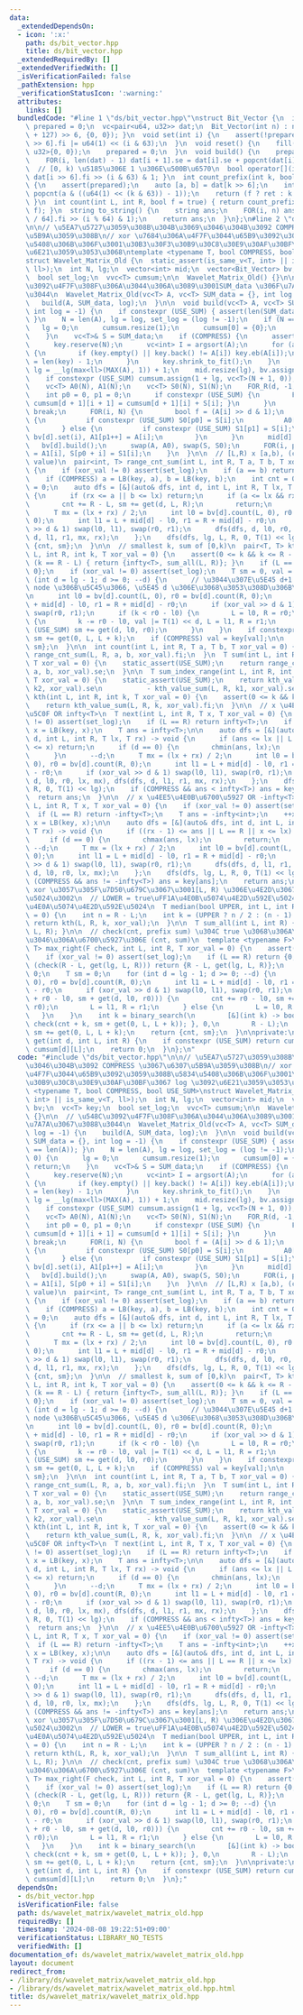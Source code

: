 ```yaml
---
data:
  _extendedDependsOn:
  - icon: ':x:'
    path: ds/bit_vector.hpp
    title: ds/bit_vector.hpp
  _extendedRequiredBy: []
  _extendedVerifiedWith: []
  _isVerificationFailed: false
  _pathExtension: hpp
  _verificationStatusIcon: ':warning:'
  attributes:
    links: []
  bundledCode: "#line 1 \"ds/bit_vector.hpp\"\nstruct Bit_Vector {\n  int n;\n  bool\
    \ prepared = 0;\n  vc<pair<u64, u32>> dat;\n  Bit_Vector(int n) : n(n) { dat.assign((n\
    \ + 127) >> 6, {0, 0}); }\n  void set(int i) {\n    assert(!prepared);\n    dat[i\
    \ >> 6].fi |= u64(1) << (i & 63);\n  }\n  void reset() {\n    fill(all(dat), pair<u64,\
    \ u32>{0, 0});\n    prepared = 0;\n  }\n  void build() {\n    prepared = 1;\n\
    \    FOR(i, len(dat) - 1) dat[i + 1].se = dat[i].se + popcnt(dat[i].fi);\n  }\n\
    \  // [0, k) \u5185\u306E 1 \u306E\u500B\u6570\n  bool operator[](int i) { return\
    \ dat[i >> 6].fi >> (i & 63) & 1; }\n  int count_prefix(int k, bool f = true)\
    \ {\n    assert(prepared);\n    auto [a, b] = dat[k >> 6];\n    int ret = b +\
    \ popcnt(a & ((u64(1) << (k & 63)) - 1));\n    return (f ? ret : k - ret);\n \
    \ }\n  int count(int L, int R, bool f = true) { return count_prefix(R, f) - count_prefix(L,\
    \ f); }\n  string to_string() {\n    string ans;\n    FOR(i, n) ans += '0' + (dat[i\
    \ / 64].fi >> (i % 64) & 1);\n    return ans;\n  }\n};\n#line 2 \"ds/wavelet_matrix/wavelet_matrix_old.hpp\"\
    \n\n// \u5EA7\u5727\u3059\u308B\u304B\u3069\u3046\u304B\u3092 COMPRESS \u3067\u6307\
    \u5B9A\u3059\u308B\n// xor \u7684\u306A\u4F7F\u3044\u65B9\u3092\u3059\u308B\u5834\
    \u5408\u306B\u306F\u3001\u30B3\u30F3\u30B9\u30C8\u30E9\u30AF\u30BF\u3067 log \u3092\
    \u6E21\u3059\u3053\u3068\ntemplate <typename T, bool COMPRESS, bool USE_SUM>\n\
    struct Wavelet_Matrix_Old {\n  static_assert(is_same_v<T, int> || is_same_v<T,\
    \ ll>);\n  int N, lg;\n  vector<int> mid;\n  vector<Bit_Vector> bv;\n  vc<T> key;\n\
    \  bool set_log;\n  vvc<T> cumsum;\n\n  Wavelet_Matrix_Old() {}\n\n  // \u548C\
    \u3092\u4F7F\u308F\u306A\u3044\u306A\u3089\u3001SUM_data \u306F\u7A7A\u3067\u3088\
    \u3044\n  Wavelet_Matrix_Old(vc<T> A, vc<T> SUM_data = {}, int log = -1) {\n \
    \   build(A, SUM_data, log);\n  }\n\n  void build(vc<T> A, vc<T> SUM_data = {},\
    \ int log = -1) {\n    if constexpr (USE_SUM) { assert(len(SUM_data) == len(A));\
    \ }\n    N = len(A), lg = log, set_log = (log != -1);\n    if (N == 0) {\n   \
    \   lg = 0;\n      cumsum.resize(1);\n      cumsum[0] = {0};\n      return;\n\
    \    }\n    vc<T>& S = SUM_data;\n    if (COMPRESS) {\n      assert(!set_log);\n\
    \      key.reserve(N);\n      vc<int> I = argsort(A);\n      for (auto&& i: I)\
    \ {\n        if (key.empty() || key.back() != A[i]) key.eb(A[i]);\n        A[i]\
    \ = len(key) - 1;\n      }\n      key.shrink_to_fit();\n    }\n    if (lg == -1)\
    \ lg = __lg(max<ll>(MAX(A), 1)) + 1;\n    mid.resize(lg), bv.assign(lg, Bit_Vector(N));\n\
    \    if constexpr (USE_SUM) cumsum.assign(1 + lg, vc<T>(N + 1, 0));\n    S.resize(N);\n\
    \    vc<T> A0(N), A1(N);\n    vc<T> S0(N), S1(N);\n    FOR_R(d, -1, lg) {\n  \
    \    int p0 = 0, p1 = 0;\n      if constexpr (USE_SUM) {\n        FOR(i, N) {\
    \ cumsum[d + 1][i + 1] = cumsum[d + 1][i] + S[i]; }\n      }\n      if (d == -1)\
    \ break;\n      FOR(i, N) {\n        bool f = (A[i] >> d & 1);\n        if (!f)\
    \ {\n          if constexpr (USE_SUM) S0[p0] = S[i];\n          A0[p0++] = A[i];\n\
    \        } else {\n          if constexpr (USE_SUM) S1[p1] = S[i];\n         \
    \ bv[d].set(i), A1[p1++] = A[i];\n        }\n      }\n      mid[d] = p0;\n   \
    \   bv[d].build();\n      swap(A, A0), swap(S, S0);\n      FOR(i, p1) A[p0 + i]\
    \ = A1[i], S[p0 + i] = S1[i];\n    }\n  }\n\n  // [L,R) x [a,b), (cnt, monoid\
    \ value)\n  pair<int, T> range_cnt_sum(int L, int R, T a, T b, T xor_val = 0)\
    \ {\n    if (xor_val != 0) assert(set_log);\n    if (a == b) return {0, 0};\n\
    \    if (COMPRESS) a = LB(key, a), b = LB(key, b);\n    int cnt = 0;\n    T sm\
    \ = 0;\n    auto dfs = [&](auto& dfs, int d, int L, int R, T lx, T rx) -> void\
    \ {\n      if (rx <= a || b <= lx) return;\n      if (a <= lx && rx <= b) {\n\
    \        cnt += R - L, sm += get(d, L, R);\n        return;\n      }\n      --d;\n\
    \      T mx = (lx + rx) / 2;\n      int l0 = bv[d].count(L, 0), r0 = bv[d].count(R,\
    \ 0);\n      int l1 = L + mid[d] - l0, r1 = R + mid[d] - r0;\n      if (xor_val\
    \ >> d & 1) swap(l0, l1), swap(r0, r1);\n      dfs(dfs, d, l0, r0, lx, mx), dfs(dfs,\
    \ d, l1, r1, mx, rx);\n    };\n    dfs(dfs, lg, L, R, 0, T(1) << lg);\n    return\
    \ {cnt, sm};\n  }\n\n  // smallest k, sum of [0,k)\n  pair<T, T> kth_value_sum(int\
    \ L, int R, int k, T xor_val = 0) {\n    assert(0 <= k && k <= R - L);\n    if\
    \ (k == R - L) { return {infty<T>, sum_all(L, R)}; }\n    if (L == R) return {infty<T>,\
    \ 0};\n    if (xor_val != 0) assert(set_log);\n    T sm = 0, val = 0;\n    for\
    \ (int d = lg - 1; d >= 0; --d) {\n      // \u3044\u307E\u5E45 d+1 \u306E trie\
    \ node \u306B\u5C45\u3066, \u5E45 d \u306E\u3068\u3053\u308D\u306B\u884C\u304F\
    \n      int l0 = bv[d].count(L, 0), r0 = bv[d].count(R, 0);\n      int l1 = L\
    \ + mid[d] - l0, r1 = R + mid[d] - r0;\n      if (xor_val >> d & 1) swap(l0, l1),\
    \ swap(r0, r1);\n      if (k < r0 - l0) {\n        L = l0, R = r0;\n      } else\
    \ {\n        k -= r0 - l0, val |= T(1) << d, L = l1, R = r1;\n        if constexpr\
    \ (USE_SUM) sm += get(d, l0, r0);\n      }\n    }\n    if constexpr (USE_SUM)\
    \ sm += get(0, L, L + k);\n    if (COMPRESS) val = key[val];\n\n    return {val,\
    \ sm};\n  }\n\n  int count(int L, int R, T a, T b, T xor_val = 0) {\n    return\
    \ range_cnt_sum(L, R, a, b, xor_val).fi;\n  }\n  T sum(int L, int R, T a, T b,\
    \ T xor_val = 0) {\n    static_assert(USE_SUM);\n    return range_cnt_sum(L, R,\
    \ a, b, xor_val).se;\n  }\n\n  T sum_index_range(int L, int R, int k1, int k2,\
    \ T xor_val = 0) {\n    static_assert(USE_SUM);\n    return kth_value_sum(L, R,\
    \ k2, xor_val).se\n           - kth_value_sum(L, R, k1, xor_val).se;\n  }\n  T\
    \ kth(int L, int R, int k, T xor_val = 0) {\n    assert(0 <= k && k < R - L);\n\
    \    return kth_value_sum(L, R, k, xor_val).fi;\n  }\n\n  // x \u4EE5\u4E0A\u6700\
    \u5C0F OR infty<T>\n  T next(int L, int R, T x, T xor_val = 0) {\n    if (xor_val\
    \ != 0) assert(set_log);\n    if (L == R) return infty<T>;\n    if (COMPRESS)\
    \ x = LB(key, x);\n    T ans = infty<T>;\n\n    auto dfs = [&](auto& dfs, int\
    \ d, int L, int R, T lx, T rx) -> void {\n      if (ans <= lx || L == R || rx\
    \ <= x) return;\n      if (d == 0) {\n        chmin(ans, lx);\n        return;\n\
    \      }\n      --d;\n      T mx = (lx + rx) / 2;\n      int l0 = bv[d].count(L,\
    \ 0), r0 = bv[d].count(R, 0);\n      int l1 = L + mid[d] - l0, r1 = R + mid[d]\
    \ - r0;\n      if (xor_val >> d & 1) swap(l0, l1), swap(r0, r1);\n      dfs(dfs,\
    \ d, l0, r0, lx, mx), dfs(dfs, d, l1, r1, mx, rx);\n    };\n    dfs(dfs, lg, L,\
    \ R, 0, T(1) << lg);\n    if (COMPRESS && ans < infty<T>) ans = key[ans];\n  \
    \  return ans;\n  }\n\n  // x \u4EE5\u4E0B\u6700\u5927 OR -infty<T>\n  T prev(int\
    \ L, int R, T x, T xor_val = 0) {\n    if (xor_val != 0) assert(set_log);\n  \
    \  if (L == R) return -infty<T>;\n    T ans = -infty<int>;\n    ++x;\n    if (COMPRESS)\
    \ x = LB(key, x);\n\n    auto dfs = [&](auto& dfs, int d, int L, int R, T lx,\
    \ T rx) -> void {\n      if ((rx - 1) <= ans || L == R || x <= lx) return;\n \
    \     if (d == 0) {\n        chmax(ans, lx);\n        return;\n      }\n     \
    \ --d;\n      T mx = (lx + rx) / 2;\n      int l0 = bv[d].count(L, 0), r0 = bv[d].count(R,\
    \ 0);\n      int l1 = L + mid[d] - l0, r1 = R + mid[d] - r0;\n      if (xor_val\
    \ >> d & 1) swap(l0, l1), swap(r0, r1);\n      dfs(dfs, d, l1, r1, mx, rx), dfs(dfs,\
    \ d, l0, r0, lx, mx);\n    };\n    dfs(dfs, lg, L, R, 0, T(1) << lg);\n    if\
    \ (COMPRESS && ans != -infty<T>) ans = key[ans];\n    return ans;\n  }\n\n  //\
    \ xor \u3057\u305F\u7D50\u679C\u3067\u3001[L, R) \u306E\u4E2D\u3067\u4E2D\u592E\
    \u5024\u3002\n  // LOWER = true\uFF1A\u4E0B\u5074\u4E2D\u592E\u5024\u3001false\uFF1A\
    \u4E0A\u5074\u4E2D\u592E\u5024\n  T median(bool UPPER, int L, int R, T xor_val\
    \ = 0) {\n    int n = R - L;\n    int k = (UPPER ? n / 2 : (n - 1) / 2);\n   \
    \ return kth(L, R, k, xor_val);\n  }\n\n  T sum_all(int L, int R) { return get(lg,\
    \ L, R); }\n\n  // check(cnt, prefix sum) \u304C true \u3068\u306A\u308B\u3088\
    \u3046\u306A\u6700\u5927\u306E (cnt, sum)\n  template <typename F>\n  pair<int,\
    \ T> max_right(F check, int L, int R, T xor_val = 0) {\n    assert(check(0, 0));\n\
    \    if (xor_val != 0) assert(set_log);\n    if (L == R) return {0, 0};\n    if\
    \ (check(R - L, get(lg, L, R))) return {R - L, get(lg, L, R)};\n    int cnt =\
    \ 0;\n    T sm = 0;\n    for (int d = lg - 1; d >= 0; --d) {\n      int l0 = bv[d].count(L,\
    \ 0), r0 = bv[d].count(R, 0);\n      int l1 = L + mid[d] - l0, r1 = R + mid[d]\
    \ - r0;\n      if (xor_val >> d & 1) swap(l0, l1), swap(r0, r1);\n      if (check(cnt\
    \ + r0 - l0, sm + get(d, l0, r0))) {\n        cnt += r0 - l0, sm += get(d, l0,\
    \ r0);\n        L = l1, R = r1;\n      } else {\n        L = l0, R = r0;\n   \
    \   }\n    }\n    int k = binary_search(\n        [&](int k) -> bool { return\
    \ check(cnt + k, sm + get(0, L, L + k)); }, 0,\n        R - L);\n    cnt += k,\
    \ sm += get(0, L, L + k);\n    return {cnt, sm};\n  }\n\nprivate:\n  inline T\
    \ get(int d, int L, int R) {\n    if constexpr (USE_SUM) return cumsum[d][R] -\
    \ cumsum[d][L];\n    return 0;\n  }\n};\n"
  code: "#include \"ds/bit_vector.hpp\"\n\n// \u5EA7\u5727\u3059\u308B\u304B\u3069\
    \u3046\u304B\u3092 COMPRESS \u3067\u6307\u5B9A\u3059\u308B\n// xor \u7684\u306A\
    \u4F7F\u3044\u65B9\u3092\u3059\u308B\u5834\u5408\u306B\u306F\u3001\u30B3\u30F3\
    \u30B9\u30C8\u30E9\u30AF\u30BF\u3067 log \u3092\u6E21\u3059\u3053\u3068\ntemplate\
    \ <typename T, bool COMPRESS, bool USE_SUM>\nstruct Wavelet_Matrix_Old {\n  static_assert(is_same_v<T,\
    \ int> || is_same_v<T, ll>);\n  int N, lg;\n  vector<int> mid;\n  vector<Bit_Vector>\
    \ bv;\n  vc<T> key;\n  bool set_log;\n  vvc<T> cumsum;\n\n  Wavelet_Matrix_Old()\
    \ {}\n\n  // \u548C\u3092\u4F7F\u308F\u306A\u3044\u306A\u3089\u3001SUM_data \u306F\
    \u7A7A\u3067\u3088\u3044\n  Wavelet_Matrix_Old(vc<T> A, vc<T> SUM_data = {}, int\
    \ log = -1) {\n    build(A, SUM_data, log);\n  }\n\n  void build(vc<T> A, vc<T>\
    \ SUM_data = {}, int log = -1) {\n    if constexpr (USE_SUM) { assert(len(SUM_data)\
    \ == len(A)); }\n    N = len(A), lg = log, set_log = (log != -1);\n    if (N ==\
    \ 0) {\n      lg = 0;\n      cumsum.resize(1);\n      cumsum[0] = {0};\n     \
    \ return;\n    }\n    vc<T>& S = SUM_data;\n    if (COMPRESS) {\n      assert(!set_log);\n\
    \      key.reserve(N);\n      vc<int> I = argsort(A);\n      for (auto&& i: I)\
    \ {\n        if (key.empty() || key.back() != A[i]) key.eb(A[i]);\n        A[i]\
    \ = len(key) - 1;\n      }\n      key.shrink_to_fit();\n    }\n    if (lg == -1)\
    \ lg = __lg(max<ll>(MAX(A), 1)) + 1;\n    mid.resize(lg), bv.assign(lg, Bit_Vector(N));\n\
    \    if constexpr (USE_SUM) cumsum.assign(1 + lg, vc<T>(N + 1, 0));\n    S.resize(N);\n\
    \    vc<T> A0(N), A1(N);\n    vc<T> S0(N), S1(N);\n    FOR_R(d, -1, lg) {\n  \
    \    int p0 = 0, p1 = 0;\n      if constexpr (USE_SUM) {\n        FOR(i, N) {\
    \ cumsum[d + 1][i + 1] = cumsum[d + 1][i] + S[i]; }\n      }\n      if (d == -1)\
    \ break;\n      FOR(i, N) {\n        bool f = (A[i] >> d & 1);\n        if (!f)\
    \ {\n          if constexpr (USE_SUM) S0[p0] = S[i];\n          A0[p0++] = A[i];\n\
    \        } else {\n          if constexpr (USE_SUM) S1[p1] = S[i];\n         \
    \ bv[d].set(i), A1[p1++] = A[i];\n        }\n      }\n      mid[d] = p0;\n   \
    \   bv[d].build();\n      swap(A, A0), swap(S, S0);\n      FOR(i, p1) A[p0 + i]\
    \ = A1[i], S[p0 + i] = S1[i];\n    }\n  }\n\n  // [L,R) x [a,b), (cnt, monoid\
    \ value)\n  pair<int, T> range_cnt_sum(int L, int R, T a, T b, T xor_val = 0)\
    \ {\n    if (xor_val != 0) assert(set_log);\n    if (a == b) return {0, 0};\n\
    \    if (COMPRESS) a = LB(key, a), b = LB(key, b);\n    int cnt = 0;\n    T sm\
    \ = 0;\n    auto dfs = [&](auto& dfs, int d, int L, int R, T lx, T rx) -> void\
    \ {\n      if (rx <= a || b <= lx) return;\n      if (a <= lx && rx <= b) {\n\
    \        cnt += R - L, sm += get(d, L, R);\n        return;\n      }\n      --d;\n\
    \      T mx = (lx + rx) / 2;\n      int l0 = bv[d].count(L, 0), r0 = bv[d].count(R,\
    \ 0);\n      int l1 = L + mid[d] - l0, r1 = R + mid[d] - r0;\n      if (xor_val\
    \ >> d & 1) swap(l0, l1), swap(r0, r1);\n      dfs(dfs, d, l0, r0, lx, mx), dfs(dfs,\
    \ d, l1, r1, mx, rx);\n    };\n    dfs(dfs, lg, L, R, 0, T(1) << lg);\n    return\
    \ {cnt, sm};\n  }\n\n  // smallest k, sum of [0,k)\n  pair<T, T> kth_value_sum(int\
    \ L, int R, int k, T xor_val = 0) {\n    assert(0 <= k && k <= R - L);\n    if\
    \ (k == R - L) { return {infty<T>, sum_all(L, R)}; }\n    if (L == R) return {infty<T>,\
    \ 0};\n    if (xor_val != 0) assert(set_log);\n    T sm = 0, val = 0;\n    for\
    \ (int d = lg - 1; d >= 0; --d) {\n      // \u3044\u307E\u5E45 d+1 \u306E trie\
    \ node \u306B\u5C45\u3066, \u5E45 d \u306E\u3068\u3053\u308D\u306B\u884C\u304F\
    \n      int l0 = bv[d].count(L, 0), r0 = bv[d].count(R, 0);\n      int l1 = L\
    \ + mid[d] - l0, r1 = R + mid[d] - r0;\n      if (xor_val >> d & 1) swap(l0, l1),\
    \ swap(r0, r1);\n      if (k < r0 - l0) {\n        L = l0, R = r0;\n      } else\
    \ {\n        k -= r0 - l0, val |= T(1) << d, L = l1, R = r1;\n        if constexpr\
    \ (USE_SUM) sm += get(d, l0, r0);\n      }\n    }\n    if constexpr (USE_SUM)\
    \ sm += get(0, L, L + k);\n    if (COMPRESS) val = key[val];\n\n    return {val,\
    \ sm};\n  }\n\n  int count(int L, int R, T a, T b, T xor_val = 0) {\n    return\
    \ range_cnt_sum(L, R, a, b, xor_val).fi;\n  }\n  T sum(int L, int R, T a, T b,\
    \ T xor_val = 0) {\n    static_assert(USE_SUM);\n    return range_cnt_sum(L, R,\
    \ a, b, xor_val).se;\n  }\n\n  T sum_index_range(int L, int R, int k1, int k2,\
    \ T xor_val = 0) {\n    static_assert(USE_SUM);\n    return kth_value_sum(L, R,\
    \ k2, xor_val).se\n           - kth_value_sum(L, R, k1, xor_val).se;\n  }\n  T\
    \ kth(int L, int R, int k, T xor_val = 0) {\n    assert(0 <= k && k < R - L);\n\
    \    return kth_value_sum(L, R, k, xor_val).fi;\n  }\n\n  // x \u4EE5\u4E0A\u6700\
    \u5C0F OR infty<T>\n  T next(int L, int R, T x, T xor_val = 0) {\n    if (xor_val\
    \ != 0) assert(set_log);\n    if (L == R) return infty<T>;\n    if (COMPRESS)\
    \ x = LB(key, x);\n    T ans = infty<T>;\n\n    auto dfs = [&](auto& dfs, int\
    \ d, int L, int R, T lx, T rx) -> void {\n      if (ans <= lx || L == R || rx\
    \ <= x) return;\n      if (d == 0) {\n        chmin(ans, lx);\n        return;\n\
    \      }\n      --d;\n      T mx = (lx + rx) / 2;\n      int l0 = bv[d].count(L,\
    \ 0), r0 = bv[d].count(R, 0);\n      int l1 = L + mid[d] - l0, r1 = R + mid[d]\
    \ - r0;\n      if (xor_val >> d & 1) swap(l0, l1), swap(r0, r1);\n      dfs(dfs,\
    \ d, l0, r0, lx, mx), dfs(dfs, d, l1, r1, mx, rx);\n    };\n    dfs(dfs, lg, L,\
    \ R, 0, T(1) << lg);\n    if (COMPRESS && ans < infty<T>) ans = key[ans];\n  \
    \  return ans;\n  }\n\n  // x \u4EE5\u4E0B\u6700\u5927 OR -infty<T>\n  T prev(int\
    \ L, int R, T x, T xor_val = 0) {\n    if (xor_val != 0) assert(set_log);\n  \
    \  if (L == R) return -infty<T>;\n    T ans = -infty<int>;\n    ++x;\n    if (COMPRESS)\
    \ x = LB(key, x);\n\n    auto dfs = [&](auto& dfs, int d, int L, int R, T lx,\
    \ T rx) -> void {\n      if ((rx - 1) <= ans || L == R || x <= lx) return;\n \
    \     if (d == 0) {\n        chmax(ans, lx);\n        return;\n      }\n     \
    \ --d;\n      T mx = (lx + rx) / 2;\n      int l0 = bv[d].count(L, 0), r0 = bv[d].count(R,\
    \ 0);\n      int l1 = L + mid[d] - l0, r1 = R + mid[d] - r0;\n      if (xor_val\
    \ >> d & 1) swap(l0, l1), swap(r0, r1);\n      dfs(dfs, d, l1, r1, mx, rx), dfs(dfs,\
    \ d, l0, r0, lx, mx);\n    };\n    dfs(dfs, lg, L, R, 0, T(1) << lg);\n    if\
    \ (COMPRESS && ans != -infty<T>) ans = key[ans];\n    return ans;\n  }\n\n  //\
    \ xor \u3057\u305F\u7D50\u679C\u3067\u3001[L, R) \u306E\u4E2D\u3067\u4E2D\u592E\
    \u5024\u3002\n  // LOWER = true\uFF1A\u4E0B\u5074\u4E2D\u592E\u5024\u3001false\uFF1A\
    \u4E0A\u5074\u4E2D\u592E\u5024\n  T median(bool UPPER, int L, int R, T xor_val\
    \ = 0) {\n    int n = R - L;\n    int k = (UPPER ? n / 2 : (n - 1) / 2);\n   \
    \ return kth(L, R, k, xor_val);\n  }\n\n  T sum_all(int L, int R) { return get(lg,\
    \ L, R); }\n\n  // check(cnt, prefix sum) \u304C true \u3068\u306A\u308B\u3088\
    \u3046\u306A\u6700\u5927\u306E (cnt, sum)\n  template <typename F>\n  pair<int,\
    \ T> max_right(F check, int L, int R, T xor_val = 0) {\n    assert(check(0, 0));\n\
    \    if (xor_val != 0) assert(set_log);\n    if (L == R) return {0, 0};\n    if\
    \ (check(R - L, get(lg, L, R))) return {R - L, get(lg, L, R)};\n    int cnt =\
    \ 0;\n    T sm = 0;\n    for (int d = lg - 1; d >= 0; --d) {\n      int l0 = bv[d].count(L,\
    \ 0), r0 = bv[d].count(R, 0);\n      int l1 = L + mid[d] - l0, r1 = R + mid[d]\
    \ - r0;\n      if (xor_val >> d & 1) swap(l0, l1), swap(r0, r1);\n      if (check(cnt\
    \ + r0 - l0, sm + get(d, l0, r0))) {\n        cnt += r0 - l0, sm += get(d, l0,\
    \ r0);\n        L = l1, R = r1;\n      } else {\n        L = l0, R = r0;\n   \
    \   }\n    }\n    int k = binary_search(\n        [&](int k) -> bool { return\
    \ check(cnt + k, sm + get(0, L, L + k)); }, 0,\n        R - L);\n    cnt += k,\
    \ sm += get(0, L, L + k);\n    return {cnt, sm};\n  }\n\nprivate:\n  inline T\
    \ get(int d, int L, int R) {\n    if constexpr (USE_SUM) return cumsum[d][R] -\
    \ cumsum[d][L];\n    return 0;\n  }\n};"
  dependsOn:
  - ds/bit_vector.hpp
  isVerificationFile: false
  path: ds/wavelet_matrix/wavelet_matrix_old.hpp
  requiredBy: []
  timestamp: '2024-08-08 19:22:51+09:00'
  verificationStatus: LIBRARY_NO_TESTS
  verifiedWith: []
documentation_of: ds/wavelet_matrix/wavelet_matrix_old.hpp
layout: document
redirect_from:
- /library/ds/wavelet_matrix/wavelet_matrix_old.hpp
- /library/ds/wavelet_matrix/wavelet_matrix_old.hpp.html
title: ds/wavelet_matrix/wavelet_matrix_old.hpp
---
```

